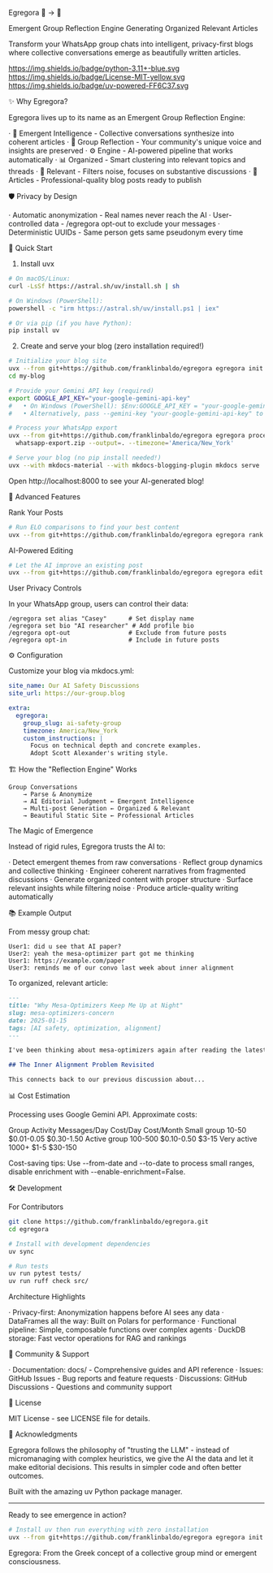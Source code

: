 Egregora 🤖 → 📝

Emergent Group Reflection Engine Generating Organized Relevant Articles

Transform your WhatsApp group chats into intelligent, privacy-first blogs where collective conversations emerge as beautifully written articles.

https://img.shields.io/badge/python-3.11+-blue.svg
https://img.shields.io/badge/License-MIT-yellow.svg
https://img.shields.io/badge/uv-powered-FF6C37.svg

✨ Why Egregora?

Egregora lives up to its name as an Emergent Group Reflection Engine:

· 🧠 Emergent Intelligence - Collective conversations synthesize into coherent articles
· 👥 Group Reflection - Your community's unique voice and insights are preserved
· ⚙️ Engine - AI-powered pipeline that works automatically
· 📊 Organized - Smart clustering into relevant topics and threads
· 🎯 Relevant - Filters noise, focuses on substantive discussions
· 📝 Articles - Professional-quality blog posts ready to publish

🛡️ Privacy by Design

· Automatic anonymization - Real names never reach the AI
· User-controlled data - /egregora opt-out to exclude your messages
· Deterministic UUIDs - Same person gets same pseudonym every time

🚀 Quick Start

1. Install uvx

```bash
# On macOS/Linux:
curl -LsSf https://astral.sh/uv/install.sh | sh

# On Windows (PowerShell):
powershell -c "irm https://astral.sh/uv/install.ps1 | iex"

# Or via pip (if you have Python):
pip install uv
```

2. Create and serve your blog (zero installation required!)

```bash
# Initialize your blog site
uvx --from git+https://github.com/franklinbaldo/egregora egregora init my-blog
cd my-blog

# Provide your Gemini API key (required)
export GOOGLE_API_KEY="your-google-gemini-api-key"
#   • On Windows (PowerShell): $Env:GOOGLE_API_KEY = "your-google-gemini-api-key"
#   • Alternatively, pass --gemini-key "your-google-gemini-api-key" to the command below

# Process your WhatsApp export
uvx --from git+https://github.com/franklinbaldo/egregora egregora process \
  whatsapp-export.zip --output=. --timezone='America/New_York'

# Serve your blog (no pip install needed!)
uvx --with mkdocs-material --with mkdocs-blogging-plugin mkdocs serve
```

Open http://localhost:8000 to see your AI-generated blog!

🎪 Advanced Features

Rank Your Posts

```bash
# Run ELO comparisons to find your best content
uvx --from git+https://github.com/franklinbaldo/egregora egregora rank --site-dir=. --comparisons=50
```

AI-Powered Editing

```bash
# Let the AI improve an existing post
uvx --from git+https://github.com/franklinbaldo/egregora egregora edit posts/2025-01-15-ai-safety.md
```

User Privacy Controls

In your WhatsApp group, users can control their data:

```
/egregora set alias "Casey"      # Set display name
/egregora set bio "AI researcher" # Add profile bio
/egregora opt-out                # Exclude from future posts
/egregora opt-in                 # Include in future posts
```

⚙️ Configuration

Customize your blog via mkdocs.yml:

```yaml
site_name: Our AI Safety Discussions
site_url: https://our-group.blog

extra:
  egregora:
    group_slug: ai-safety-group
    timezone: America/New_York
    custom_instructions: |
      Focus on technical depth and concrete examples.
      Adopt Scott Alexander's writing style.
```

🏗️ How the "Reflection Engine" Works

```
Group Conversations
    → Parse & Anonymize
    → AI Editorial Judgment ← Emergent Intelligence
    → Multi-post Generation ← Organized & Relevant
    → Beautiful Static Site ← Professional Articles
```

The Magic of Emergence

Instead of rigid rules, Egregora trusts the AI to:

· Detect emergent themes from raw conversations
· Reflect group dynamics and collective thinking
· Engineer coherent narratives from fragmented discussions
· Generate organized content with proper structure
· Surface relevant insights while filtering noise
· Produce article-quality writing automatically

📚 Example Output

From messy group chat:

```
User1: did u see that AI paper?
User2: yeah the mesa-optimizer part got me thinking
User1: https://example.com/paper
User3: reminds me of our convo last week about inner alignment
```

To organized, relevant article:

```markdown
---
title: "Why Mesa-Optimizers Keep Me Up at Night"
slug: mesa-optimizers-concern
date: 2025-01-15
tags: [AI safety, optimization, alignment]
---

I've been thinking about mesa-optimizers again after reading the latest paper on...

## The Inner Alignment Problem Revisited

This connects back to our previous discussion about...
```

📊 Cost Estimation

Processing uses Google Gemini API. Approximate costs:

Group Activity Messages/Day Cost/Day Cost/Month
Small group 10-50 $0.01-0.05 $0.30-1.50
Active group 100-500 $0.10-0.50 $3-15
Very active 1000+ $1-5 $30-150

Cost-saving tips: Use --from-date and --to-date to process small ranges, disable enrichment with --enable-enrichment=False.

🛠️ Development

For Contributors

```bash
git clone https://github.com/franklinbaldo/egregora.git
cd egregora

# Install with development dependencies
uv sync

# Run tests
uv run pytest tests/
uv run ruff check src/
```

Architecture Highlights

· Privacy-first: Anonymization happens before AI sees any data
· DataFrames all the way: Built on Polars for performance
· Functional pipeline: Simple, composable functions over complex agents
· DuckDB storage: Fast vector operations for RAG and rankings

🤝 Community & Support

· Documentation: docs/ - Comprehensive guides and API reference
· Issues: GitHub Issues - Bug reports and feature requests
· Discussions: GitHub Discussions - Questions and community support

📄 License

MIT License - see LICENSE file for details.

🙏 Acknowledgments

Egregora follows the philosophy of "trusting the LLM" - instead of micromanaging with complex heuristics, we give the AI the data and let it make editorial decisions. This results in simpler code and often better outcomes.

Built with the amazing uv Python package manager.

---

Ready to see emergence in action?

```bash
# Install uv then run everything with zero installation
uvx --from git+https://github.com/franklinbaldo/egregora egregora init my-blog
```

Egregora: From the Greek concept of a collective group mind or emergent consciousness.